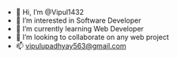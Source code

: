 - 👋 Hi, I’m @Vipul1432
- 👀 I’m interested in Software Developer
- 🌱 I’m currently learning Web Developer 
- 💞️ I’m looking to collaborate on any web project
- 📫 vipulupadhyay563@gmail.com

<!---
Vipul1432/Vipul1432 is a ✨ special ✨ repository because its `README.md` (this file) appears on your GitHub profile.
You can click the Preview link to take a look at your changes.
--->
